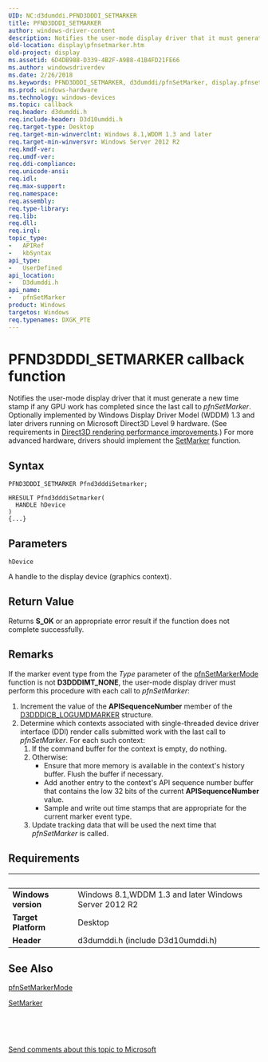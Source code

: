 ```yaml
---
UID: NC:d3dumddi.PFND3DDDI_SETMARKER
title: PFND3DDDI_SETMARKER
author: windows-driver-content
description: Notifies the user-mode display driver that it must generate a new time stamp if any GPU work has completed since the last call to pfnSetMarker.
old-location: display\pfnsetmarker.htm
old-project: display
ms.assetid: 6D4DB988-D339-4B2F-A9B8-41B4FD21FE66
ms.author: windowsdriverdev
ms.date: 2/26/2018
ms.keywords: PFND3DDDI_SETMARKER, d3dumddi/pfnSetMarker, display.pfnsetmarker, pfnSetMarker, pfnSetMarker callback function [Display Devices]
ms.prod: windows-hardware
ms.technology: windows-devices
ms.topic: callback
req.header: d3dumddi.h
req.include-header: D3d10umddi.h
req.target-type: Desktop
req.target-min-winverclnt: Windows 8.1,WDDM 1.3 and later
req.target-min-winversvr: Windows Server 2012 R2
req.kmdf-ver: 
req.umdf-ver: 
req.ddi-compliance: 
req.unicode-ansi: 
req.idl: 
req.max-support: 
req.namespace: 
req.assembly: 
req.type-library: 
req.lib: 
req.dll: 
req.irql: 
topic_type:
-	APIRef
-	kbSyntax
api_type:
-	UserDefined
api_location:
-	D3dumddi.h
api_name:
-	pfnSetMarker
product: Windows
targetos: Windows
req.typenames: DXGK_PTE
---
```



# PFND3DDDI_SETMARKER callback function
Notifies the user-mode display driver that it must generate a new time stamp if any GPU work has completed since the last call to <i>pfnSetMarker</i>. Optionally implemented by Windows Display Driver Model (WDDM) 1.3 and later drivers running on Microsoft Direct3D Level 9 hardware. (See requirements in  <a href="https://msdn.microsoft.com/F9AAE489-EC45-4EE6-875E-E084BB3054EE">Direct3D rendering performance improvements</a>.)  For more advanced hardware, drivers should implement the <a href="..\d3d10umddi\nc-d3d10umddi-pfnd3dwddm1_3ddi_setmarker.md">SetMarker</a> function.

## Syntax

```
PFND3DDDI_SETMARKER Pfnd3dddiSetmarker;

HRESULT Pfnd3dddiSetmarker(
  HANDLE hDevice
)
{...}
```

## Parameters

`hDevice`

A handle to the display device (graphics context).


## Return Value

Returns <b>S_OK</b> or an appropriate error result if the function does not complete successfully.

## Remarks

If the marker event type from the  <i>Type</i> parameter of the <a href="..\d3dumddi\nc-d3dumddi-pfnd3dddi_setmarkermode.md">pfnSetMarkerMode</a> function is not <b>D3DDDIMT_NONE</b>, the user-mode display driver must perform this procedure with each call to <i>pfnSetMarker</i>:

<ol>
<li>Increment the value of the <b>APISequenceNumber</b> member of the <a href="..\d3dumddi\ns-d3dumddi-d3dddicb_logumdmarker.md">D3DDDICB_LOGUMDMARKER</a> structure.</li>
<li>Determine which contexts associated with single-threaded device driver interface (DDI) render calls submitted work with the last call to <i>pfnSetMarker</i>. For each such context:<ol>
<li>If the command buffer for the context is empty, do nothing.</li>
<li>Otherwise:<ul>
<li>Ensure that more memory is available in the context's history buffer. Flush the buffer if necessary.</li>
<li>Add another entry to the context's API sequence number buffer that contains the low 32 bits of the current <b>APISequenceNumber</b> value.</li>
<li>Sample and write out time stamps that are appropriate for the current marker event type.</li>
</ul>
</li>
<li>Update tracking data that will be used the next time that <i>pfnSetMarker</i> is called.</li>
</ol>
</li>
</ol>

## Requirements
| &nbsp; | &nbsp; |
| ---- |:---- |
| **Windows version** | Windows 8.1,WDDM 1.3 and later Windows Server 2012 R2 |
| **Target Platform** | Desktop |
| **Header** | d3dumddi.h (include D3d10umddi.h) |

## See Also

<a href="..\d3dumddi\nc-d3dumddi-pfnd3dddi_setmarkermode.md">pfnSetMarkerMode</a>



<a href="..\d3d10umddi\nc-d3d10umddi-pfnd3dwddm1_3ddi_setmarker.md">SetMarker</a>



 

 

<a href="mailto:wsddocfb@microsoft.com?subject=Documentation%20feedback [display\display]:%20PFND3DDDI_SETMARKER callback function%20 RELEASE:%20(2/26/2018)&amp;body=%0A%0APRIVACY STATEMENT%0A%0AWe use your feedback to improve the documentation. We don't use your email address for any other purpose, and we'll remove your email address from our system after the issue that you're reporting is fixed. While we're working to fix this issue, we might send you an email message to ask for more info. Later, we might also send you an email message to let you know that we've addressed your feedback.%0A%0AFor more info about Microsoft's privacy policy, see http://privacy.microsoft.com/en-us/default.aspx." title="Send comments about this topic to Microsoft">Send comments about this topic to Microsoft</a>